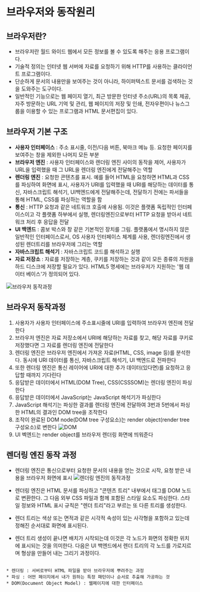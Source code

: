 # 브라우저와 동작원리
## 브라우저란?
+ 브라우저란 월드 와이드 웹에서 모든 정보를 볼 수 있도록 해주는 응용 프로그램이다. 
+ 기술적 정의는 인터넷 웹 서버에 자료를 요청하기 위해 HTTP를 사용하는 클라이언트 프로그램이다. 
+ 단순하게 문서의 내용만을 보여주는 것이 아니라, 하이퍼텍스트 문서를 검색하는 것을 도와주는 도구이다. 
+ 일반적인 기능으로는 웹 페이지 열기, 최근 방문한 인터넷 주소(URL)의 목록 제공, 자주 방문하는 URL 기억 및 관리, 웹 페이지의 저장 및 인쇄, 전자우편이나 뉴스그룹을 이용할 수 있는 프로그램과 HTML 문서편집이 있다.

## 브라우저 기본 구조
+ **사용자 인터페이스** : 주소 표시줄, 이전/다음 버튼, 북마크 메뉴 등. 요청한 페이지를 보여주는 창을 제외한 나머지 모든 부분
+ **브라우저 엔진** : 사용자 인터페이스와 렌더링 엔진 사이의 동작을 제어, 사용자가 URL을 입력했을 때 그 URL을 렌더링 엔진에게 전달해주는 역할
+ **렌더링 엔진** : 요청한 콘텐츠를 표시. 예를 들어 HTML을 요청하면 HTML과 CSS를 파싱하여 화면에 표시, 사용자가 URI를 입력했을 때 URI를 해당하는 데이터를 통신, 자바스크립트 해석기, UI백엔드에게 전달해주는데, 전달하기 전에는 파서들을 통해 HTML, CSS를 파싱하는 역할을 함
+ **통신** : HTTP 요청과 같은 네트워크 호출에 사용됨. 이것은 플랫폼 독립적인 인터페이스이고 각 플랫폼 하부에서 실행, 렌더링엔진으로부터 HTTP 요청을 받아서 네트워크 처리 후 응답을 전달
+ **UI 백엔드** : 콤보 박스와 창 같은 기본적인 장치를 그림. 플랫폼에서 명시하지 않은 일반적인 인터페이스로서, OS 사용자 인터페이스 체계를 사용, 렌더링엔진에서 생성된 렌더트리를 브라우저에 그리는 역할
+ **자바스크립트 해석기** : 자바스크립트 코드를 해석하고 실행
+ **자료 저장소** : 자료를 저장하는 계층, 쿠키를 저장하는 것과 같이 모든 종류의 자원을 하드 디스크에 저장할 필요가 있다. HTML5 명세에는 브라우저가 지원하는 '웹 데이터 베이스'가 정의되어 있다.

![브라우저 동작과정](https://davidhwang.netlify.app/static/4ec9d46ea98033d0bf8d5c6966ba0462/d19c0/browser.png)

## 브라우저 동작과정
1. 사용자가 사용자 인터페이스에 주소표시줄에 URI를 입력하여 브라우저 엔진에 전달한다
2. 브라우저 엔진은 자료 저장소에서 URI에 해당하는 자료를 찾고, 해당 자료를 쿠키로 저장했다면 그 자료를 렌더링 엔진에 전달한다
3. 렌더링 엔진은 브라우저 엔진에서 가져온 자료(HTML, CSS, image 등)를 분석한다. 동시에 URI 데이터를 통신, 자바스크립트 해석기, UI 백엔드로 전파한다
4. 또한 렌더링 엔진은 통신 레이어에 URI에 대한 추가 데이터(있다면)를 요청하고 응답할 때까지 기다린다
5. 응답받은 데이터에서 HTML(DOM Tree), CSS(CSSSOM)는 렌더링 엔진이 파싱한다
6. 응답받은 데이터에서 JavaScript는 JavaScript 해석기가 파싱한다
7. JavaScript 해석기는 파싱한 결과를 렌더링 엔진에 전달하여 3번과 5번에서 파싱한 HTML의 결과인 DOM tree을 조작한다
8. 조작이 완료된 DOM node(DOM tree 구성요소)는 render object(render tree 구성요소)로 변한다
![DOM](https://d2.naver.com/content/images/2015/06/helloworld-59361-13.png)
9. UI 벡엔드는 render object를 브라우저 렌더링 화면에 띄워준다

## 렌더링 엔진 동작 과정
+ 렌더링 엔진은 통신으로부터 요청한 문서의 내용을 얻는 것으로 시작, 요청 받은 내용을 브라우저 화면에 표시
![렌더링 엔진의 동작과정](https://d2.naver.com/content/images/2015/06/helloworld-59361-2.png)

+ 렌더링 엔진은 HTML 문서를 파싱하고 "콘텐츠 트리" 내부에서 태그를 DOM 노드로 변환한다. 그 다음 외부 CSS 파일과 함께 포함된 스타일 요소도 파싱한다. 스타일 정보와 HTML 표시 규칙은 "렌더 트리"라고 부르는 또 다른 트리를 생성한다.

+ 렌더 트리는 색상 또는 면적과 같은 시각적 속성이 있는 사각형을 포함하고 있는데 정해진 순서대로 화면에 표시된다.

+ 렌더 트리 생성이 끝나면 배치가 시작되는데 이것은 각 노드가 화면의 정확한 위치에 표시되는 것을 의미한다. 다음은 UI 백엔드에서 렌더 트리의 각 노드를 가로지르며 형상을 만들어 내는 그리기 과정이다.

<pre>
<code>
* 렌더링 : 서버로부터 HTML 파일을 받아 브라우저에 뿌려주는 과정
* 파싱 : 어떤 페이지에서 내가 원하는 특정 패턴이나 순서로 추출해 가공하는 것
* DOM(Document Object Model) : 웹페이지에 대한 인터페이스
</pre>
</code>